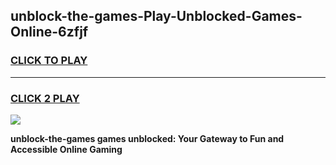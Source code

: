 
## unblock-the-games-Play-Unblocked-Games-Online-6zfjf
<h3>
<a href="https://premium76.site?title=unblock-the-games&ref=25A">CLICK TO PLAY</a></h3>
<hr>

<h3>
<a href="https://premium76.site?title=unblock-the-games&ref=25A">CLICK 2 PLAY</a>
  
</h3>

<a href="https://premium76.site?title=unblock-the-games&ref=25A"><img src="https://clearcache.store/games.png"></a>


**unblock-the-games games unblocked: Your Gateway to Fun and Accessible Online Gaming**
